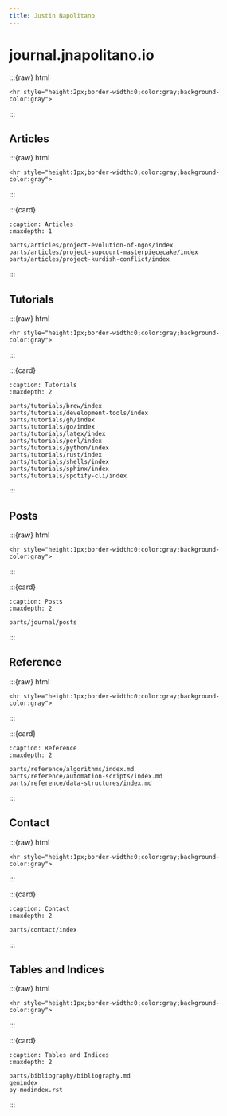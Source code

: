 ```yaml
---
title: Justin Napolitano
---
```

# journal.jnapolitano.io 
:::{raw} html

    <hr style="height:2px;border-width:0;color:gray;background-color:gray">
:::

## Articles

:::{raw} html

    <hr style="height:1px;border-width:0;color:gray;background-color:gray">
:::

:::{card}

```{toctree}
:caption: Articles
:maxdepth: 1

parts/articles/project-evolution-of-ngos/index
parts/articles/project-supcourt-masterpiececake/index
parts/articles/project-kurdish-conflict/index

```
:::

## Tutorials

:::{raw} html

    <hr style="height:1px;border-width:0;color:gray;background-color:gray">
:::

:::{card}

```{toctree}
:caption: Tutorials
:maxdepth: 2

parts/tutorials/brew/index
parts/tutorials/development-tools/index
parts/tutorials/gh/index
parts/tutorials/go/index
parts/tutorials/latex/index
parts/tutorials/perl/index
parts/tutorials/python/index
parts/tutorials/rust/index
parts/tutorials/shells/index
parts/tutorials/sphinx/index
parts/tutorials/spotify-cli/index

```
:::



## Posts 


:::{raw} html

    <hr style="height:1px;border-width:0;color:gray;background-color:gray">
:::


:::{card}

```{toctree}
:caption: Posts
:maxdepth: 2

parts/journal/posts
```
:::


## Reference 

:::{raw} html

    <hr style="height:1px;border-width:0;color:gray;background-color:gray">
:::



:::{card}

```{toctree}
:caption: Reference
:maxdepth: 2

parts/reference/algorithms/index.md
parts/reference/automation-scripts/index.md
parts/reference/data-structures/index.md
```
:::


## Contact

:::{raw} html

    <hr style="height:1px;border-width:0;color:gray;background-color:gray">
:::

:::{card}

```{toctree}
:caption: Contact
:maxdepth: 2

parts/contact/index
```
:::


## Tables and Indices

:::{raw} html

    <hr style="height:1px;border-width:0;color:gray;background-color:gray">

:::


:::{card}

```{toctree}
:caption: Tables and Indices
:maxdepth: 2

parts/bibliography/bibliography.md
genindex
py-modindex.rst
```

:::
